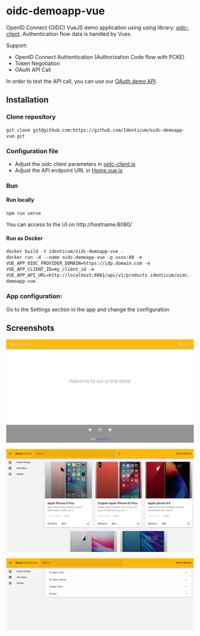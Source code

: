 # oidc-demoapp-vue
OpenID Connect (OIDC) VueJS demo application using using library: [oidc-client](https://github.com/IdentityModel/oidc-client-js).
Authentication flow data is handled by Vuex.

Support:
* OpenID Connect Authentication (Authorization Code flow with PCKE)
* Token Negotiation
* OAuth API Call

In order to test the API call, you can use our [OAuth demo API](https://github.com/Identicum/oauth-demoapi-spring).

## Installation

### Clone repository
```
git clone git@github.com:https://github.com/Identicum/oidc-demoapp-vue.git
```

### Configuration file

- Adjust the oidc client parameters in [oidc-client.js](src/oidc/oidc-client.js)
- Adjust the API endpoint URL in [Home.vue.js](src/views/Home.vue)

### Run

#### Run locally
```
npm run serve
```
You can access to the UI on http://hostname:8080/

#### Run as Docker
```
docker build -t identicum/oidc-demoapp-vue .
docker run -d --name oidc-demoapp-vue -p xxxx:80 -e VUE_APP_OIDC_PROVIDER_DOMAIN=https://idp.domain.com -e VUE_APP_CLIENT_ID=my_client_id -e VUE_APP_API_URL=http://localhost:8081/api/v1/products identicum/oidc-demoapp-vue
```

### App configuration:
Go to the Settings section in the app and change the configuration

## Screenshots

![App login](src/assets/screenshot-login.png)

![App menu](src/assets/screenshot-home.png)

![App tokens](src/assets/screenshot-tokens.png)
